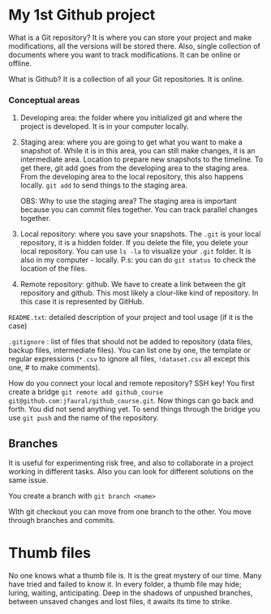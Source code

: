 # My 1st Github project

What is a Git repository? It is where you can store your project and make modifications, all the versions will be stored there. Also, single collection of documents where you want to track modifications. It can be online or offline. 

What is Github? It is a collection of all your Git repositories. It is online.

### Conceptual areas

1. Developing area: the folder where you initialized git and where the project is developed. It is in your computer locally.

2. Staging area: where you are going to get what you want to make a snapshot of. While it is in this area, you can still make changes, it is an intermediate area. Location to prepare new snapshots to the timeline. To get there, git add goes from the developing area to the staging area. From the developing area to the local repository, this also happens locally. `git add` to send things to the staging area.
   
   OBS: Why to use the staging area? The staging area is important because you can commit files together. You can track parallel changes together.

3. Local repository: where you save your snapshots. The `.git` is your local repository, it is a hidden folder. If you delete the file, you delete your local repository. You can use `ls -la` to visualize your `.git` folder. It is also in my computer - locally. P.s: you can do `git status `to check the location of the files.

4. Remote repository: github. We have to create a link between the git repository and github. This most likely a clour-like kind of repository. In this case it is represented by GitHub. 

`README.txt`: detailed description of your project and tool usage (if it is the case)

`.gitignore` : list of files that should not be added to repository (data files, backup files, intermediate files). You can list one by one, the template or regular expressions (`*.csv` to ignore all files, `!dataset.csv` all except this one, # to make comments).

How do you connect your local and remote repository? SSH key! You first create a bridge `git remote add github_course git@github.com:jfaural/github_course.git`. Now things can go back and forth. You did not send anything yet. To send things through the bridge you use `git push` and the name of the repository. 

## Branches

It is useful for experimenting risk free, and also to collaborate in a project working in different tasks. Also you can look for different solutions on the same issue.

You create a branch with `git branch <name>`

WIth git checkout you can move from one branch to the other. You move through branches and commits.

# Thumb files

No one knows what a thumb file is. It is the great mystery of our time. Many have tried and failed to know it. In every folder, a thumb file may hide; luring, waiting, anticipating. Deep in the shadows of unpushed branches, between unsaved changes and lost files, it awaits its time to strike.
